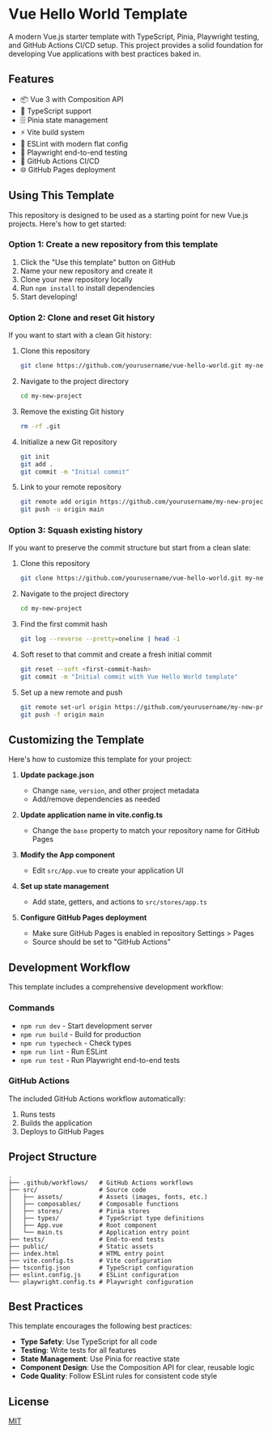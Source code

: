 # Vue Hello World Template

A modern Vue.js starter template with TypeScript, Pinia, Playwright testing, and GitHub Actions CI/CD setup. This project provides a solid foundation for developing Vue applications with best practices baked in.

## Features

- 📦 Vue 3 with Composition API
- 🧰 TypeScript support
- 🗄️ Pinia state management
- ⚡ Vite build system
- 🧹 ESLint with modern flat config
- 🧪 Playwright end-to-end testing
- 🚀 GitHub Actions CI/CD
- 🌐 GitHub Pages deployment

## Using This Template

This repository is designed to be used as a starting point for new Vue.js projects. Here's how to get started:

### Option 1: Create a new repository from this template

1. Click the "Use this template" button on GitHub
2. Name your new repository and create it
3. Clone your new repository locally
4. Run `npm install` to install dependencies
5. Start developing!

### Option 2: Clone and reset Git history

If you want to start with a clean Git history:

1. Clone this repository
   ```bash
   git clone https://github.com/yourusername/vue-hello-world.git my-new-project
   ```

2. Navigate to the project directory
   ```bash
   cd my-new-project
   ```

3. Remove the existing Git history
   ```bash
   rm -rf .git
   ```

4. Initialize a new Git repository
   ```bash
   git init
   git add .
   git commit -m "Initial commit"
   ```

5. Link to your remote repository
   ```bash
   git remote add origin https://github.com/yourusername/my-new-project.git
   git push -u origin main
   ```

### Option 3: Squash existing history

If you want to preserve the commit structure but start from a clean slate:

1. Clone this repository
   ```bash
   git clone https://github.com/yourusername/vue-hello-world.git my-new-project
   ```

2. Navigate to the project directory
   ```bash
   cd my-new-project
   ```

3. Find the first commit hash
   ```bash
   git log --reverse --pretty=oneline | head -1
   ```

4. Soft reset to that commit and create a fresh initial commit
   ```bash
   git reset --soft <first-commit-hash>
   git commit -m "Initial commit with Vue Hello World template"
   ```

5. Set up a new remote and push
   ```bash
   git remote set-url origin https://github.com/yourusername/my-new-project.git
   git push -f origin main
   ```

## Customizing the Template

Here's how to customize this template for your project:

1. **Update package.json**
   - Change `name`, `version`, and other project metadata
   - Add/remove dependencies as needed

2. **Update application name in vite.config.ts**
   - Change the `base` property to match your repository name for GitHub Pages

3. **Modify the App component**
   - Edit `src/App.vue` to create your application UI

4. **Set up state management**
   - Add state, getters, and actions to `src/stores/app.ts` 

5. **Configure GitHub Pages deployment**
   - Make sure GitHub Pages is enabled in repository Settings > Pages
   - Source should be set to "GitHub Actions"

## Development Workflow

This template includes a comprehensive development workflow:

### Commands

- `npm run dev` - Start development server
- `npm run build` - Build for production
- `npm run typecheck` - Check types
- `npm run lint` - Run ESLint
- `npm run test` - Run Playwright end-to-end tests

### GitHub Actions

The included GitHub Actions workflow automatically:

1. Runs tests 
2. Builds the application
3. Deploys to GitHub Pages

## Project Structure

```
.
├── .github/workflows/   # GitHub Actions workflows
├── src/                 # Source code
│   ├── assets/          # Assets (images, fonts, etc.)
│   ├── composables/     # Composable functions
│   ├── stores/          # Pinia stores
│   ├── types/           # TypeScript type definitions
│   ├── App.vue          # Root component
│   └── main.ts          # Application entry point
├── tests/               # End-to-end tests
├── public/              # Static assets
├── index.html           # HTML entry point
├── vite.config.ts       # Vite configuration
├── tsconfig.json        # TypeScript configuration
├── eslint.config.js     # ESLint configuration
└── playwright.config.ts # Playwright configuration
```

## Best Practices

This template encourages the following best practices:

- **Type Safety**: Use TypeScript for all code
- **Testing**: Write tests for all features
- **State Management**: Use Pinia for reactive state
- **Component Design**: Use the Composition API for clear, reusable logic
- **Code Quality**: Follow ESLint rules for consistent code style

## License

[MIT](LICENSE)
